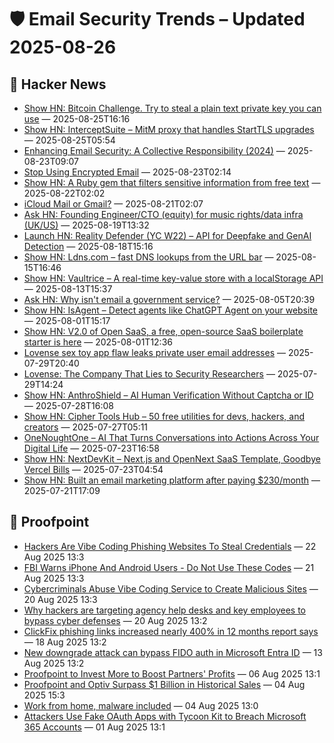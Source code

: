 # 🛡️ Email Security Trends – Updated 2025-08-26

## 📰 Hacker News
- [Show HN: Bitcoin Challenge. Try to steal a plain text private key you can use](https://app.redactsure.com/) — 2025-08-25T16:16
- [Show HN: InterceptSuite – MitM proxy that handles StartTLS upgrades](https://github.com/InterceptSuite/InterceptSuite) — 2025-08-25T05:54
- [Enhancing Email Security: A Collective Responsibility (2024)](https://www.dotmagazine.online/issues/digital-security-trust-consumer-protection/enhancing-email-security) — 2025-08-23T09:07
- [Stop Using Encrypted Email](https://securitycryptographywhatever.com/2025/08/22/stop-using-encrypted-email-with-william-woodruff/) — 2025-08-23T02:14
- [Show HN: A Ruby gem that filters sensitive information from free text](https://github.com/thoughtbot/top_secret) — 2025-08-22T02:02
- [iCloud Mail or Gmail?](https://news.ycombinator.com/item?id=44968389) — 2025-08-21T02:07
- [Ask HN: Founding Engineer/CTO (equity) for music rights/data infra (UK/US)](https://news.ycombinator.com/item?id=44951318) — 2025-08-19T13:32
- [Launch HN: Reality Defender (YC W22) – API for Deepfake and GenAI Detection](https://www.realitydefender.com/platform/api) — 2025-08-18T15:16
- [Show HN: Ldns.com – fast DNS lookups from the URL bar](https://ldns.com/) — 2025-08-15T16:46
- [Show HN: Vaultrice – A real-time key-value store with a localStorage API](https://www.vaultrice.com/) — 2025-08-13T15:37
- [Ask HN: Why isn't email a government service?](https://news.ycombinator.com/item?id=44803958) — 2025-08-05T20:39
- [Show HN: IsAgent – Detect agents like ChatGPT Agent on your website](https://www.isagent.dev/) — 2025-08-01T15:17
- [Show HN: V2.0 of Open SaaS, a free, open-source SaaS boilerplate starter is here](https://opensaas.sh) — 2025-08-01T12:36
- [Lovense sex toy app flaw leaks private user email addresses](https://www.bleepingcomputer.com/news/security/lovense-sex-toy-app-flaw-leaks-private-user-email-addresses/) — 2025-07-29T20:40
- [Lovense: The Company That Lies to Security Researchers](https://bobdahacker.com/blog/lovense-still-leaking-user-emails) — 2025-07-29T14:24
- [Show HN: AnthroShield – AI Human Verification Without Captcha or ID](https://anthroshield.com/demo-login) — 2025-07-28T16:08
- [Show HN: Cipher Tools Hub – 50 free utilities for devs, hackers, and creators](https://ciphertoolshub.com) — 2025-07-27T05:11
- [OneNoughtOne – AI That Turns Conversations into Actions Across Your Digital Life](https://news.ycombinator.com/item?id=44661394) — 2025-07-23T16:58
- [Show HN: NextDevKit – Next.js and OpenNext SaaS Template, Goodbye Vercel Bills](https://nextdevkit.com) — 2025-07-23T04:54
- [Show HN: Built an email marketing platform after paying $230/month](https://www.fertit.com) — 2025-07-21T17:09

## 📰 Proofpoint
- [Hackers Are Vibe Coding Phishing Websites To Steal Credentials](https://www.proofpoint.com/us/newsroom/news/hackers-are-vibe-coding-phishing-websites-steal-credentials) — 22 Aug 2025 13:3
- [FBI Warns iPhone And Android Users - Do Not Use These Codes](https://www.proofpoint.com/us/newsroom/news/fbi-warns-iphone-and-android-users-do-not-use-these-codes) — 21 Aug 2025 13:3
- [Cybercriminals Abuse Vibe Coding Service to Create Malicious Sites](https://www.proofpoint.com/us/newsroom/news/cybercriminals-abuse-vibe-coding-service-create-malicious-sites) — 20 Aug 2025 13:3
- [Why hackers are targeting agency help desks and key employees to bypass cyber defenses](https://www.proofpoint.com/us/newsroom/news/why-hackers-are-targeting-agency-help-desks-and-key-employees-bypass-cyber-defenses) — 20 Aug 2025 13:2
- [ClickFix phishing links increased nearly 400% in 12 months report says](https://www.proofpoint.com/us/newsroom/news/clickfix-phishing-links-increased-nearly-400-12-months-report-says) — 18 Aug 2025 13:2
- [New downgrade attack can bypass FIDO auth in Microsoft Entra ID](https://www.proofpoint.com/us/newsroom/news/new-downgrade-attack-can-bypass-fido-auth-microsoft-entra-id) — 13 Aug 2025 13:2
- [Proofpoint to Invest More to Boost Partners' Profits](https://www.proofpoint.com/us/newsroom/news/proofpoint-invest-more-boost-partners-profits) — 06 Aug 2025 13:1
- [Proofpoint and Optiv Surpass $1 Billion in Historical Sales](https://www.proofpoint.com/us/newsroom/press-releases/proofpoint-and-optiv-surpass-1-billion-historical-sales) — 04 Aug 2025 15:3
- [Work from home, malware included](https://www.proofpoint.com/us/newsroom/news/work-home-malware-included) — 04 Aug 2025 13:0
- [Attackers Use Fake OAuth Apps with Tycoon Kit to Breach Microsoft 365 Accounts](https://www.proofpoint.com/us/newsroom/news/attackers-use-fake-oauth-apps-tycoon-kit-breach-microsoft-365-accounts) — 01 Aug 2025 13:1

